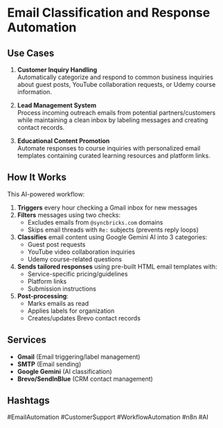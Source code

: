 # Email Classification and Response Automation

## Use Cases
1. **Customer Inquiry Handling**  
Automatically categorize and respond to common business inquiries about guest posts, YouTube collaboration requests, or Udemy course information.

2. **Lead Management System**  
Process incoming outreach emails from potential partners/customers while maintaining a clean inbox by labeling messages and creating contact records.

3. **Educational Content Promotion**  
Automate responses to course inquiries with personalized email templates containing curated learning resources and platform links.

## How It Works
This AI-powered workflow:
1. **Triggers** every hour checking a Gmail inbox for new messages
2. **Filters** messages using two checks:
   - Excludes emails from `@syncbricks.com` domains
   - Skips email threads with `Re:` subjects (prevents reply loops)
3. **Classifies** email content using Google Gemini AI into 3 categories:
   - Guest post requests
   - YouTube video collaboration inquiries
   - Udemy course-related questions
4. **Sends tailored responses** using pre-built HTML email templates with:
   - Service-specific pricing/guidelines
   - Platform links
   - Submission instructions
5. **Post-processing**:
   - Marks emails as read
   - Applies labels for organization
   - Creates/updates Brevo contact records

## Services
- **Gmail** (Email triggering/label management)
- **SMTP** (Email sending)
- **Google Gemini** (AI classification)
- **Brevo/SendInBlue** (CRM contact management)

## Hashtags
#EmailAutomation #CustomerSupport #WorkflowAutomation #n8n #AI

